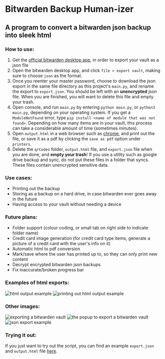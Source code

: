 # Bitwarden Backup Human-izer
## A program to convert a bitwarden json backup into sleek html

### How to use:
1. Get the [official bitwarden desktop app](https://bitwarden.com/download/), in order to export your vault as a json file
1. Open the bitwarden desktop app, and click `file > export vault`, making sure to choose `json` as the format.
1. Once you reenter your master password, choose to download the json export in the same file directory as this project's `main.py`, and rename the export to `export.json`. You should be left with an **unencrypted** json file. When you are finished, you will want to delete this file and empty your trash.
1. Open console, and run `main.py` by entering `python main.py`, or `python3 main.py`, depending on your operating system. If you get a `ModuleNotFound` error, type `pip install <name of module that was not found>`. Depending on how many items are in your vault, this process can take a considerable amount of time (sometimes minutes).
1. Open `output.html` in a web browser such as [chrome](https://www.google.com/chrome/), and print out the file, or save it as a pdf by clicking the `save as pdf` option under `printers`.
1. Delete the `qrCodes` folder, `output.html` file, and `export.json` file when you are done, and **empty your trash**! If you use a utility such as google drive backup and sync, do not put these files in a folder that syncs. These files contain unencrypted sensitive data.

### Use cases:
- Printing out the backup 
- Storing as a backup on a hard drive, in case bitwarden ever goes away in the future
- Having access to your vault without needing a device

### Future plans:
- Folder support (colour coding, or small tab on right side to indicate folder name)
- Credit card image generation (for credit card type items, generate a picture of a credit card with the user's info on it)
- Automatic html to pdf conversion
- Mark/save where the user has printed up to, so they can only print new content
- Decrypt encrypted bitwarden json backups
- Fix inaccurate/broken progress bar

### Examples of html exports:
![html output example](https://github.com/hair/bitwardenBackup/blob/main/demoImages/html.png?raw=true)
![printing out html output example](https://github.com/hair/bitwardenBackup/blob/main/demoImages/printing.png?raw=true)

### Other images:
![exporting a bitwarden vault](https://github.com/hair/bitwardenBackup/blob/main/demoImages/exportMenu.png?raw=true)
![the popup to export a bitwarden vault](https://github.com/hair/bitwardenBackup/blob/main/demoImages/exportPopup.png?raw=true)
![json export example](https://github.com/hair/bitwardenBackup/blob/main/demoImages/json.png?raw=true)

### Trying it out:
If you just want to try out the script, you can find an example `export.json` and `output.html` file [here](https://github.com/hair/bitwardenBackup/tree/main/demoImages).
